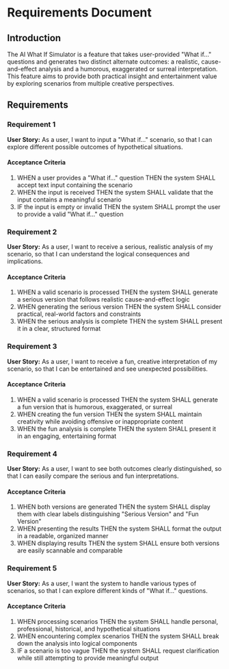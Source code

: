 # Requirements Document

## Introduction

The AI What If Simulator is a feature that takes user-provided "What if..." questions and generates two distinct alternate outcomes: a realistic, cause-and-effect analysis and a humorous, exaggerated or surreal interpretation. This feature aims to provide both practical insight and entertainment value by exploring scenarios from multiple creative perspectives.

## Requirements

### Requirement 1

**User Story:** As a user, I want to input a "What if..." scenario, so that I can explore different possible outcomes of hypothetical situations.

#### Acceptance Criteria

1. WHEN a user provides a "What if..." question THEN the system SHALL accept text input containing the scenario
2. WHEN the input is received THEN the system SHALL validate that the input contains a meaningful scenario
3. IF the input is empty or invalid THEN the system SHALL prompt the user to provide a valid "What if..." question

### Requirement 2

**User Story:** As a user, I want to receive a serious, realistic analysis of my scenario, so that I can understand the logical consequences and implications.

#### Acceptance Criteria

1. WHEN a valid scenario is processed THEN the system SHALL generate a serious version that follows realistic cause-and-effect logic
2. WHEN generating the serious version THEN the system SHALL consider practical, real-world factors and constraints
3. WHEN the serious analysis is complete THEN the system SHALL present it in a clear, structured format

### Requirement 3

**User Story:** As a user, I want to receive a fun, creative interpretation of my scenario, so that I can be entertained and see unexpected possibilities.

#### Acceptance Criteria

1. WHEN a valid scenario is processed THEN the system SHALL generate a fun version that is humorous, exaggerated, or surreal
2. WHEN creating the fun version THEN the system SHALL maintain creativity while avoiding offensive or inappropriate content
3. WHEN the fun analysis is complete THEN the system SHALL present it in an engaging, entertaining format

### Requirement 4

**User Story:** As a user, I want to see both outcomes clearly distinguished, so that I can easily compare the serious and fun interpretations.

#### Acceptance Criteria

1. WHEN both versions are generated THEN the system SHALL display them with clear labels distinguishing "Serious Version" and "Fun Version"
2. WHEN presenting the results THEN the system SHALL format the output in a readable, organized manner
3. WHEN displaying results THEN the system SHALL ensure both versions are easily scannable and comparable

### Requirement 5

**User Story:** As a user, I want the system to handle various types of scenarios, so that I can explore different kinds of "What if..." questions.

#### Acceptance Criteria

1. WHEN processing scenarios THEN the system SHALL handle personal, professional, historical, and hypothetical situations
2. WHEN encountering complex scenarios THEN the system SHALL break down the analysis into logical components
3. IF a scenario is too vague THEN the system SHALL request clarification while still attempting to provide meaningful output